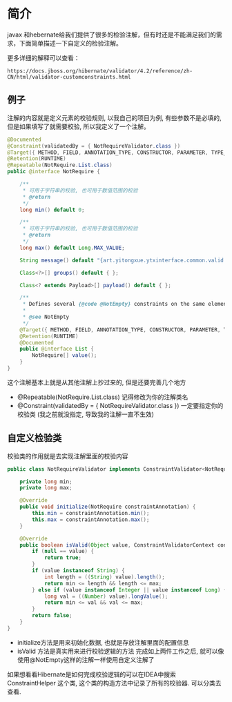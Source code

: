 # 简介
javax 和hebernate给我们提供了很多的检验注解，但有时还是不能满足我们的需求，下面简单描述一下自定义的检验注解。

更多详细的解释可以查看：

```
https://docs.jboss.org/hibernate/validator/4.2/reference/zh-CN/html/validator-customconstraints.html
```




## 例子
注解的内容就是定义元素的校验规则, 以我自己的项目为例, 有些参数不是必填的, 但是如果填写了就需要校验, 所以我定义了一个注解。
```java
@Documented
@Constraint(validatedBy = { NotRequireValidator.class })
@Target({ METHOD, FIELD, ANNOTATION_TYPE, CONSTRUCTOR, PARAMETER, TYPE_USE })
@Retention(RUNTIME)
@Repeatable(NotRequire.List.class)
public @interface NotRequire {

    /**
     * 可用于字符串的校验, 也可用于数值范围的校验
     * @return
     */
    long min() default 0;

    /**
     * 可用于字符串的校验, 也可用于数值范围的校验
     * @return
     */
    long max() default Long.MAX_VALUE;

    String message() default "{art.yitongxue.ytxinterface.common.valid.NonNullValid}";

    Class<?>[] groups() default { };

    Class<? extends Payload>[] payload() default { };

    /**
     * Defines several {@code @NotEmpty} constraints on the same element.
     *
     * @see NotEmpty
     */
    @Target({ METHOD, FIELD, ANNOTATION_TYPE, CONSTRUCTOR, PARAMETER, TYPE_USE })
    @Retention(RUNTIME)
    @Documented
    public @interface List {
        NotRequire[] value();
    }
}
```
这个注解基本上就是从其他注解上抄过来的, 但是还要完善几个地方

- @Repeatable(NotRequire.List.class) 记得修改为你的注解类名
- @Constraint(validatedBy = { NotRequireValidator.class }) 一定要指定你的校验类 (我之前就没指定, 导致我的注解一直不生效)


## 自定义检验类
校验类的作用就是去实现注解里面的校验内容
```java
public class NotRequireValidator implements ConstraintValidator<NotRequire, Object> {

    private long min;
    private long max;

    @Override
    public void initialize(NotRequire constraintAnnotation) {
        this.min = constraintAnnotation.min();
        this.max = constraintAnnotation.max();
    }

    @Override
    public boolean isValid(Object value, ConstraintValidatorContext context) {
        if (null == value) {
            return true;
        }
        if (value instanceof String) {
            int length = ((String) value).length();
            return min <= length && length <= max;
        } else if (value instanceof Integer || value instanceof Long) {
            long val = ((Number) value).longValue();
            return min <= val && val <= max;
        }
        return false;
    }
}
```
- initialize方法是用来初始化数据, 也就是存放注解里面的配置信息
- isValid 方法是真实用来进行校验逻辑的方法
完成如上两件工作之后, 就可以像使用@NotEmpty这样的注解一样使用自定义注解了

如果想看看Hibernate是如何完成校验逻辑的可以在IDEA中搜索 ConstraintHelper 这个类, 这个类的构造方法中记录了所有的校验器. 可以分类去查看.
